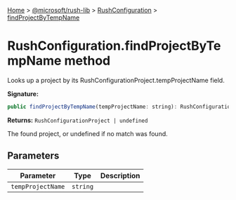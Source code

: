 [Home](./index) &gt; [@microsoft/rush-lib](rush-lib.md) &gt; [RushConfiguration](rush-lib.rushconfiguration.md) &gt; [findProjectByTempName](rush-lib.rushconfiguration.findprojectbytempname.md)

# RushConfiguration.findProjectByTempName method

Looks up a project by its RushConfigurationProject.tempProjectName field.

**Signature:**
```javascript
public findProjectByTempName(tempProjectName: string): RushConfigurationProject | undefined;
```
**Returns:** `RushConfigurationProject | undefined`

The found project, or undefined if no match was found.

## Parameters

|  Parameter | Type | Description |
|  --- | --- | --- |
|  `tempProjectName` | `string` |  |

